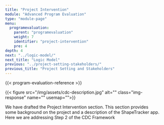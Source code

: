 ```yaml
---
title: "Project Intervention"
module: "Advanced Program Evaluation"
type: "module-page"
menu:
  programevaluation:
    parent: "programevaluation"
    weight: 7
    identifier: "project-intervention"
    pre: 4
depth: 4
next: "../logic-model/"
next_title: "Logic Model"
previous: "../project-setting-stakeholders/"
previous_title: "Project Setting and Stakeholders"
---
```

<div class="programevaluation">

{{< program-evaluation-reference >}}

<div class="pageblock pull-right">
<div class="caption">
</div>
{{< figure src="/img/assets/cdc-description.jpg" alt="" class="img-response" name="" usemap="">}}</div><div class="pageblock"><p>We have drafted the Project Intervention section. This section provides some background on the project and a description of the ShapeTracker app. Here we are addressing Step 2 of the CDC Framework </p>
<p> </p>
<p> </p>
<p> </p>
<p> </p>
<p> </p>
<p> </p>
<p> </p>
<p> </p>
<p> </p>
<p> </p>
<p> </p>
<p> </p>
<p> </p>
<p> </p>
<p> </p>
</div></div>